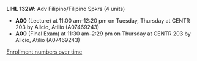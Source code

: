 **LIHL 132W**: Adv Filipino/Filipino Spkrs (4 units)

- **A00** (Lecture) at 11:00 am–12:20 pm on Tuesday, Thursday at CENTR 203 by Alicio, Atilio (A07469243)
- **A00** (Final Exam) at 11:30 am–2:29 pm on Thursday at CENTR 203 by Alicio, Atilio (A07469243)

[Enrollment numbers over time](./LIHL132W.tsv)
